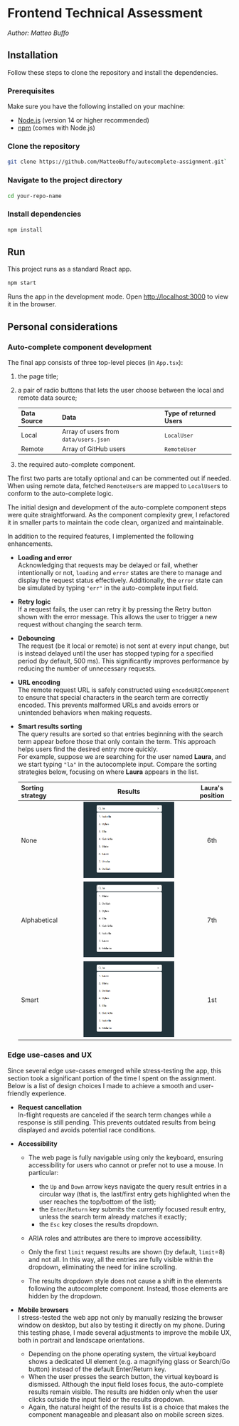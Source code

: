 # Frontend Technical Assessment

_Author: Matteo Buffo_

## Installation

Follow these steps to clone the repository and install the dependencies.

### Prerequisites

Make sure you have the following installed on your machine:

- [Node.js](https://nodejs.org/) (version 14 or higher recommended)
- [npm](https://www.npmjs.com/) (comes with Node.js)

### Clone the repository

```bash
git clone https://github.com/MatteoBuffo/autocomplete-assignment.git`
```

### Navigate to the project directory

```bash
cd your-repo-name
```

### Install dependencies

```bash
npm install
```

## Run

This project runs as a standard React app.

```bash
npm start
```

Runs the app in the development mode. Open [http://localhost:3000](http://localhost:3000) to view it in the browser.

## Personal considerations

### Auto-complete component development

The final app consists of three top-level pieces (in `App.tsx`):

1. the page title;
2. a pair of radio buttons that lets the user choose between the local and remote data source;

   | Data Source | Data                                  | Type of returned Users |
   |-------------|---------------------------------------|------------------------|
   | Local       | Array of users from `data/users.json` | `LocalUser`            |
   | Remote      | Array of GitHub users                 | `RemoteUser`           |

3. the required auto-complete component.

The first two parts are totally optional and can be commented out if needed. When using remote data,
fetched `RemoteUser`s are mapped to `LocalUser`s to conform to the auto-complete logic.

The initial design and development of the auto-complete component steps were quite
straightforward. As the component complexity grew, I refactored it in smaller parts to maintain the
code clean, organized and maintainable.

In addition to the required features, I implemented the following enhancements.

+ **Loading and error**\
  Acknowledging that requests may be delayed or fail, whether intentionally or not, `loading` and `error` states are
  there to manage and display
  the request status effectively. Additionally, the `error` state can be simulated by typing `"err"` in
  the
  auto-complete input field.
+ **Retry logic**\
  If a request fails, the user can retry it by pressing the Retry button shown with the error message. This allows the
  user to trigger a new request without changing the search term.
+ **Debouncing**\
  The request (be it local or remote) is not sent at every input change, but is instead delayed until the user has
  stopped typing for a specified period (by default, 500 ms). This significantly improves performance by reducing the
  number of
  unnecessary requests.
+ **URL encoding**\
  The remote request URL is safely constructed using `encodeURIComponent` to ensure that special characters in the
  search
  term are correctly encoded. This prevents malformed URLs and avoids errors or unintended
  behaviors when making requests.
+ **Smart results sorting**\
  The query results are sorted so that entries beginning with the search term appear before those that only contain the
  term. This approach helps users find the desired entry more quickly.\
  For example, suppose we are searching for the user named **Laura**, and we start typing `"la"` in the autocomplete
  input. Compare the sorting strategies below, focusing on where **Laura** appears in the list.

  | Sorting strategy |                                                            Results                                                            | Laura's position |
  |------------------|:-----------------------------------------------------------------------------------------------------------------------------:|:----------------:|
  | None             | <img alt="Results of no sorting." src="readme\images\sort_none.png" title="sort-none" width="75%"/>                           |       6th        |
  | Alphabetical     | <img alt="Results of alphabetical sorting." src="readme\images\sort_alphabetical.png" title="sort_alphabetical" width="75%"/> |       7th        |
  | Smart            | <img alt="Results of smart sorting." src="readme\images\sort_smart.png" title="sort-smart" width="75%"/>                      |       1st        |

### Edge use-cases and UX

Since several edge use-cases emerged while stress-testing the app, this section took a significant portion of the time I
spent on the assignment. Below is a list of design choices I
made to achieve a smooth and user-friendly experience.

+ **Request cancellation**\
  In-flight requests are canceled if the search term changes while a response is still pending. This prevents outdated
  results from being displayed and avoids potential race conditions.

+ **Accessibility**
    + The web page is fully navigable using only the keyboard, ensuring accessibility for users who
      cannot or prefer not to use a mouse. In particular:
        + the `Up` and `Down` arrow keys navigate the query result entries in a
          circular way (that is, the last/first entry gets highlighted when the user reaches the top/bottom of the
          list);
        + the `Enter`/`Return` key submits the currently focused result entry, unless the search term already matches it
          exactly;
        + the `Esc` key closes the results dropdown.

    + ARIA roles and attributes are there to improve accessibility.
    + Only the first `limit` request results are shown (by default, `limit`=8) and not all. In this way, all the entries
      are fully
      visible within the dropdown, eliminating the need for
      inline scrolling.
    + The results dropdown style does not cause a shift in the elements following
      the autocomplete component. Instead, those elements are hidden by the dropdown.

+ **Mobile browsers**\
  I stress-tested the web app not only by manually resizing the browser window on desktop, but also by testing it
  directly on my phone. During this testing phase, I made several adjustments to improve the mobile UX, both in portrait
  and
  landscape orientations.
    + Depending on the phone operating system, the virtual keyboard shows a dedicated UI element (e.g. a magnifying
      glass
      or Search/Go button) instead of the default Enter/Return key.
    + When the user presses the search button, the virtual keyboard is dismissed. Although the input field loses focus,
      the auto-complete results remain visible. The results are hidden only when the user clicks outside the input field
      or the results dropdown.
    + Again, the natural height of the results list is a choice that makes the component manageable and pleasant also on
      mobile screen sizes.
